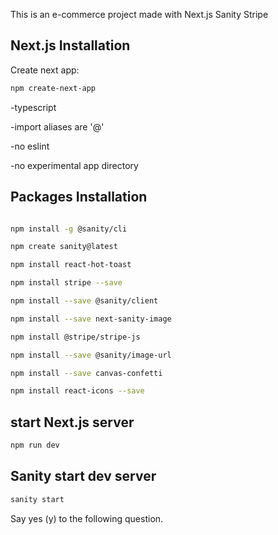 This is an e-commerce project made with Next.js Sanity Stripe

## Next.js Installation

Create next app:
```bash
npm create-next-app

```
-typescript

-import aliases are '@'


-no eslint

-no experimental app directory


## Packages Installation
```bash

npm install -g @sanity/cli

npm create sanity@latest

npm install react-hot-toast  

npm install stripe --save       

npm install --save @sanity/client

npm install --save next-sanity-image  

npm install @stripe/stripe-js 

npm install --save @sanity/image-url

npm install --save canvas-confetti  

npm install react-icons --save      


```
## start Next.js server
```bash
npm run dev

```

## Sanity start dev server
```bash
sanity start

```
Say yes (y) to the following question.
